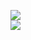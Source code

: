 [![](https://img.shields.io/badge/Made%20With-Github%20Spray-lightgrey.svg?style=for-the-badge&logo=github)](https://github.com/Annihil/github-spray#5327)  
[![](https://i.imgur.com/2DrTn0Z.gif)](https://github.com/Annihil/github-spray)